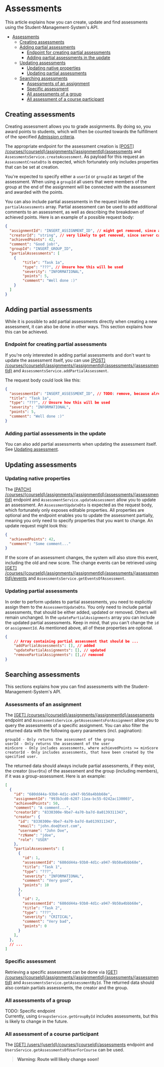 # Assessments
This article explains how you can create, update and find assessments using the Student-Management-System's API.

- [Assessments](#assessments)
	- [Creating assessments](#creating-assessments)
	- [Adding partial assessments](#adding-partial-assessments)
		- [Endpoint for creating partial assessments](#endpoint-for-creating-partial-assessments)
		- [Adding partial assessments in the update](#adding-partial-assessments-in-the-update)
	- [Updating assessments](#updating-assessments)
		- [Updating native properties](#updating-native-properties)
		- [Updating partial assessments](#updating-partial-assessments)
	- [Searching assessments](#searching-assessments)
		- [Assessments of an assignment](#assessments-of-an-assignment)
		- [Specific assessment](#specific-assessment)
		- [All assessments of a group](#all-assessments-of-a-group)
		- [All assessment of a course participant](#all-assessment-of-a-course-participant)

## Creating assessments
Creating assessment allows you to grade assignments. By doing so, you award points to students, which will then be counted towards the fulfillment of the specified [Admission criteria](TODO).

The appropriate endpoint for the assessment creation is [[POST] /courses/{courseId}/assignments/{assignmentId}/assessments](http://147.172.178.30:3000/api/#/assessments/createAssessment) and `AssessmentsService.createAssessment`.
As payload for this request an `AssessmentCreateDto` is expected, which fortunately only includes properties that can be set at creation. 

You're expected to specify either a `userId` or `groupId` as target of the assessment. When using a `groupId` all users that were members of the group at the end of the assignment will be connected with the assessment and awarded with the points.

You can also include partial assessments in the request inside the `partialAssessments` array. Partial assessment can be used to add additional comments to an assessment, as well as describing the breakdown of
achieved points. Here is an example of a possible request body:
```json
{
  "assignmentId": "INSERT_ASSIGNMENT_ID", // might get removed, since already specified in route
  "creatorId": "string", // very likely to get removed, since server can determine user
  "achievedPoints": 42,
  "comment": "Good job!",
  "groupId": "INSERT_GROUP_ID",
  "partialAssessments": [
	{
  		"title": "Task 1a",
  		"type": "???", // Unsure how this will be used
  		"severity": "INFORMATIONAL",
  		"points": 5,
  		"comment": "Well done :)"
	}
  ]
}
```

## Adding partial assessments
 While it is possible to add partial assessments directly when creating a new assessment, it can also be done in other ways. This section explains how this can be achieved.

### Endpoint for creating partial assessments
If you're only interested in adding partial assessments and don't want to update the assessment itself,
you can use [[POST] /courses/{courseId}/assignments/{assignmentId}/assessments/{assessmentId}](http://147.172.178.30:3000/api/#/assessments/addPartialAssessment) and `AssessmentsService.addPartialAssessment`.

The request body could look like this:
```json
{
  "assessmentId": "INSERT_ASSESSMENT_ID", // TODO: remove, because already included in URL ?
  "title": "Task 1a",
  "type": "???", // Unsure how this will be used
  "severity": "INFORMATIONAL",
  "points": 5,
  "comment": "Well done :)"
}
```

### Adding partial assessments in the update

You can also add partial assessments when updating the assessment itself. See [Updating assessment](#updating-assessments).

## Updating assessments

### Updating native properties
The [[PATCH] /courses/{courseId}/assignments/{assignmentId}/assessments/{assessmentId}](http://147.172.178.30:3000/api/#/assessments/updateAssessment) endpoint and `AssessmentService.updateAssessment` allow you to update an assessment. An `AssessmentUpdateDto` is expected as the request body, which fortunately only exposes editable properties. All properties are optional and the endpoint enables you to update the assessment partially, meaning you only need to specify properties that you want to change. An update request might look this:
```json
{
  "achievedPoints": 42,
  "comment": "Some comment..."
}
```
If the score of an assessment changes, the system will also store this event, including the old and new score.
The change events can be retrieved using [[GET] /courses/{courseId}/assignments/{assignmentId}/assessments/{assessmentId}/events](http://147.172.178.30:3000/api/#/assessments/getEventsOfAssessment) and `AssessmentsService.getEventsOfAssessment`.

### Updating partial assessments
In order to perform updates to partial assessments, you need to explicitly assign them to the `AssessmentUpdateDto`.
You only need to include partial assessments, that should be either added, updated or removed. Others will remain unchanged. In the `updatePartialAssignments` array you can include the updated partial assessments. Keep in mind, that you can't change the `id` or `assignmentId`.
As mentioned above, all of these properties are optional.
```json
{
	// Array containing partial assessment that should be ...
	"addPartialAssessments": [], // added
	"updatePartialAssignments": [], // updated
	"removePartialAssignments": [],// removed
}
```

## Searching assessments
This sections explains how you can find assessments with the Student-Management-System's API.

### Assessments of an assignment
The [[GET] /courses/{courseId}/assignments/{assignmentId}/assessments](http://147.172.178.30:3000/api/#/assessments/getAssessmentsForAssignment) endpoint and `AssessmentsService.getAssessmentsForAssignment` allow you to query the assessments of a specific assignment. You can also filter the returned data with the following query parameters (incl. pagination):
```
groupId - Only returns the assessment of the group
userId - Only returns the assessment of the user
minScore - Only includes assessments, where achievedPoints >= minScore
creatorId - Only includes assessments, that have been created by the specified user.
```
The returned data should always include partial assessments, if they exist, the creator (`UserDto`) of the assessment
and the group (including members), if it was a group-assessment. Here is an example:
```json
[
  {
    "id": "680dd44a-93b0-4d1c-a947-9b50a4bbb68e",
    "assignmentId": "993b3cd0-6207-11ea-bc55-0242ac130003",
    "achievedPoints": 50,
    "comment": "A comment...",
    "creatorId": "8330300e-9be7-4a70-ba7d-8a0139311343",
    "creator": {
      "id": "8330300e-9be7-4a70-ba7d-8a0139311343",
      "email": "john.doe@test.com",
      "username": "John Doe",
      "rzName": "jdoe",
      "role": "USER"
	},
	"partialAssessments": [
      {
        "id": 1,
        "assessmentId": "680dd44a-93b0-4d1c-a947-9b50a4bbb68e",
        "title": "Task 1",
        "type": "???",
        "severity": "INFORMATIONAL",
        "comment": "Very good",
        "points": 10
      },
      {
        "id": 2,
        "assessmentId": "680dd44a-93b0-4d1c-a947-9b50a4bbb68e",
        "title": "Task 2",
        "type": "???",
        "severity": "CRITICAL",
        "comment": "Very bad",
        "points": 0
      }
    ],
  },
  // ...
]
```

### Specific assessment
Retrieving a specific assessment can be done via [[GET] /courses/{courseId}/assignments/{assignmentId}/assessments/{assessmentId}](http://147.172.178.30:3000/api/#/assessments/getAssessmentById) and `AssessmentsService.getAssessmentById`. The returned data should also contain partials assessments, the creator and the group.

### All assessments of a group
TODO: Specific endpoint  
Currently, using `GroupsService.getGroupById` includes assessments, but this is likely to change in the future.

### All assessment of a course participant
The [[GET] /users/{userId}/courses/{courseId}/assessments](http://147.172.178.30:3000/api/#/users/getAssessmentsOfUserForCourse) endpoint and `UsersService.getAssessmentsOfUserForCourse` can be used.
> **Warning: Route will likely change soon!**
